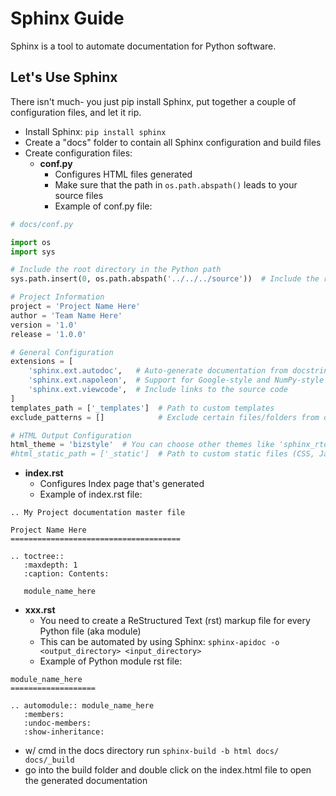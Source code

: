# Sphinx Guide
Sphinx is a tool to automate documentation for Python software.

## Let's Use Sphinx
There isn't much- you just pip install Sphinx, put together a couple of configuration files, and let it rip.

- Install Sphinx: `pip install sphinx`
- Create a "docs" folder to contain all Sphinx configuration and build files
- Create configuration files:
  - **conf.py**
    - Configures HTML files generated
    - Make sure that the path in `os.path.abspath()` leads to your source files
    - Example of conf.py file:
```python
# docs/conf.py

import os
import sys

# Include the root directory in the Python path
sys.path.insert(0, os.path.abspath('../../../source'))  # Include the root directory in the Python path

# Project Information
project = 'Project Name Here'
author = 'Team Name Here'
version = '1.0'
release = '1.0.0'

# General Configuration
extensions = [
    'sphinx.ext.autodoc',   # Auto-generate documentation from docstrings
    'sphinx.ext.napoleon',  # Support for Google-style and NumPy-style docstrings
    'sphinx.ext.viewcode',  # Include links to the source code
]
templates_path = ['_templates']  # Path to custom templates
exclude_patterns = []            # Exclude certain files/folders from documentation

# HTML Output Configuration
html_theme = 'bizstyle'  # You can choose other themes like 'sphinx_rtd_theme'
#html_static_path = ['_static']  # Path to custom static files (CSS, JavaScript)
```

  - **index.rst**
    - Configures Index page that's generated
    - Example of index.rst file:
```
.. My Project documentation master file

Project Name Here
======================================

.. toctree::
   :maxdepth: 1
   :caption: Contents:

   module_name_here
```
  - **xxx.rst** 
    - You need to create a ReStructured Text (rst) markup file for every Python file (aka module)
    - This can be automated by using Sphinx: `sphinx-apidoc -o <output_directory> <input_directory>` 
    - Example of Python module rst file:
```
module_name_here
===================

.. automodule:: module_name_here
   :members:
   :undoc-members:
   :show-inheritance:
```

- w/ cmd in the docs directory run `sphinx-build -b html docs/ docs/_build`
- go into the build folder and double click on the index.html file to open the generated documentation